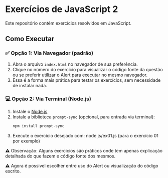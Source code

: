 # Exercícios de JavaScript 2

Este repositório contém exercícios resolvidos em JavaScript.

## Como Executar

### ✅ Opção 1: Via Navegador (padrão)
1. Abra o arquivo `index.html` no navegador de sua preferência.
2. Clique no número do exercício para visualizar o código fonte da questão ou se preferir utilizar o Alert para executar no mesmo navegador.
3. Essa é a forma mais prática para testar os exercícios, sem necessidade de instalar nada.

### 💻 Opção 2: Via Terminal (Node.js)
1. Instale o [Node.js](https://nodejs.org/)
2. Instale a biblioteca `prompt-sync` (opcional, para entrada via terminal):
   ```bash
   npm install prompt-sync
3. Execute o exercício desejado com:
    node js/ex01.js (para o exercício 01 por exemplo)

⚠️ Observação: Alguns exercicios são práticos onde tem apenas explicação detalhada do que fazem e código fonte dos mesmos.

⚠️ Agora é possivel escolher entre uso do Alert ou visualização do código escrito.

